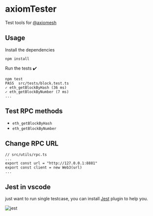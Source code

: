 # axiomTester

Test tools for [@axiomesh](https://github.com/axiomesh)

## Usage

Install the dependencies

```shell
npm install
```

Run the tests ✔️

```shell
npm test
PASS  src/tests/block.test.ts
✓ eth_getBlockByHash (36 ms)
✓ eth_getBlockByNumber (7 ms)
...
```

## Test RPC methods

-   `eth_getBlockByHash`
-   `eth_getBlockByNumber`

## Change RPC URL

```typescirpt
// src/utils/rpc.ts
...
export const url = "http://127.0.0.1:8881"
export const client = new Web3(url)
...
```

## Jest in vscode

just want to run single testcase, you can install [Jest](https://marketplace.visualstudio.com/items?itemName=Orta.vscode-jest) plugin to help you.

![jest](https://cdn.jsdelivr.net/gh/jiuhuche120/CDN/images/202307141515448.png)
